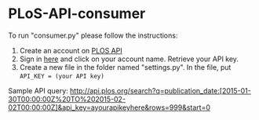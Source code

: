 PLoS-API-consumer
=================
<p>To run "consumer.py" please follow the instructions:</p>
<ol>

<li>Create an account on <a href="http://register.plos.org/ambra-registration/register.action">PLOS API</a></li>

<li>Sign in <a href="http://alm.plos.org/">here</a> and click on your account name. Retrieve your API key.</li>

<li>Create a new file in the folder named "settings.py". In the file, put<br>
<code>API_KEY = (your API key)</code></li>

</ol>

Sample API query: http://api.plos.org/search?q=publication_date:[2015-01-30T00:00:00Z%20TO%202015-02-02T00:00:00Z]&api_key=ayourapikeyhere&rows=999&start=0
